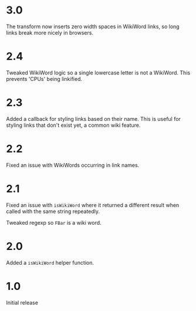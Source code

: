 # 3.0

The transform now inserts zero width spaces in WikiWord links, so long
links break more nicely in browsers.

# 2.4

Tweaked WikiWord logic so a single lowercase letter is not a
WikiWord. This prevents 'CPUs' being linkified.

# 2.3

Added a callback for styling links based on their name. This is useful
for styling links that don't exist yet, a common wiki feature.

# 2.2

Fixed an issue with WikiWords occurring in link names.

# 2.1

Fixed an issue with `isWikiWord` where it returned a different result
when called with the same string repeatedly.

Tweaked regexp so `FBar` is a wiki word.

# 2.0

Added a `isWikiWord` helper function.

# 1.0

Initial release
